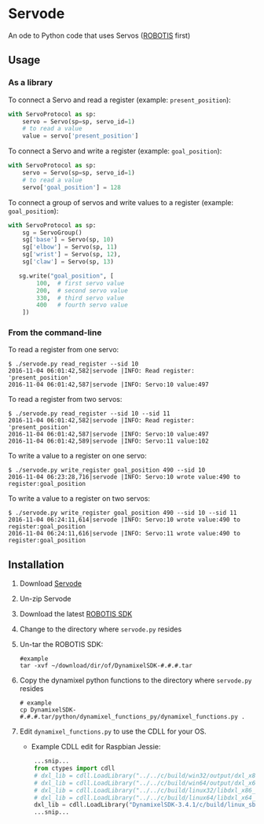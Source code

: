 # Servode
An ode to Python code that uses Servos ([ROBOTIS](https://github.com/ROBOTIS-GIT/DynamixelSDK) first)

## Usage
### As a library
To connect a Servo and read a register (example: `present_position`):
```python
with ServoProtocol as sp:
    servo = Servo(sp=sp, servo_id=1)
    # to read a value
    value = servo['present_position']
```

To connect a Servo and write a register (example: `goal_position`):
```python
with ServoProtocol as sp:
    servo = Servo(sp=sp, servo_id=1)
    # to read a value
    servo['goal_position'] = 128
```

To connect a group of servos and write values to a register (example: `goal_positiom`):
```python
with ServoProtocol as sp:
    sg = ServoGroup()
    sg['base'] = Servo(sp, 10)
    sg['elbow'] = Servo(sp, 11)
    sg['wrist'] = Servo(sp, 12),
    sg['claw'] = Servo(sp, 13)

   sg.write("goal_position", [
        100,  # first servo value
        200,  # second servo value
        330,  # third servo value
        400   # fourth servo value
    ])
```

### From the command-line
To read a register from one servo:
```
$ ./servode.py read_register --sid 10
2016-11-04 06:01:42,582|servode |INFO: Read register: 'present_position'
2016-11-04 06:01:42,587|servode |INFO: Servo:10 value:497
```
To read a register from two servos:
```
$ ./servode.py read_register --sid 10 --sid 11
2016-11-04 06:01:42,582|servode |INFO: Read register: 'present_position'
2016-11-04 06:01:42,587|servode |INFO: Servo:10 value:497
2016-11-04 06:01:42,589|servode |INFO: Servo:11 value:102
```
To write a value to a register on one servo:
```
$ ./servode.py write_register goal_position 490 --sid 10
2016-11-04 06:23:28,716|servode |INFO: Servo:10 wrote value:490 to register:goal_position
```
To write a value to a register on two servos:
```
$ ./servode.py write_register goal_position 490 --sid 10 --sid 11
2016-11-04 06:24:11,614|servode |INFO: Servo:10 wrote value:490 to register:goal_position
2016-11-04 06:24:11,616|servode |INFO: Servo:11 wrote value:490 to register:goal_position
```
## Installation

1. Download [Servode](https://github.com/lashex/servode/archive/master.zip)
2. Un-zip Servode
2. Download the latest [ROBOTIS SDK](https://github.com/ROBOTIS-GIT/DynamixelSDK/releases)
3. Change to the directory where `servode.py` resides
4. Un-tar the ROBOTIS SDK:

    ```
    #example
    tar -xvf ~/download/dir/of/DynamixelSDK-#.#.#.tar
    ```  
5. Copy the dynamixel python functions to the directory where `servode.py` resides

    ```
    # example
    cp DynamixelSDK-#.#.#.tar/python/dynamixel_functions_py/dynamixel_functions.py .
     ```
6. Edit `dynamixel_functions.py` to use the CDLL for your OS. 
    - Example CDLL edit for Raspbian Jessie: 
    ```python
        ...snip...
        from ctypes import cdll
        # dxl_lib = cdll.LoadLibrary("../../c/build/win32/output/dxl_x86_c.dll") # for windows 32bit
        # dxl_lib = cdll.LoadLibrary("../../c/build/win64/output/dxl_x64_c.dll") # for windows 64bit
        # dxl_lib = cdll.LoadLibrary("../../c/build/linux32/libdxl_x86_c.so")    # for linux 32bit
        # dxl_lib = cdll.LoadLibrary("../../c/build/linux64/libdxl_x64_c.so")    # for linux 64bit
        dxl_lib = cdll.LoadLibrary("DynamixelSDK-3.4.1/c/build/linux_sbc/libdxl_sbc_c.so")    # for linux 32bit sbc
        ...snip...

    ```